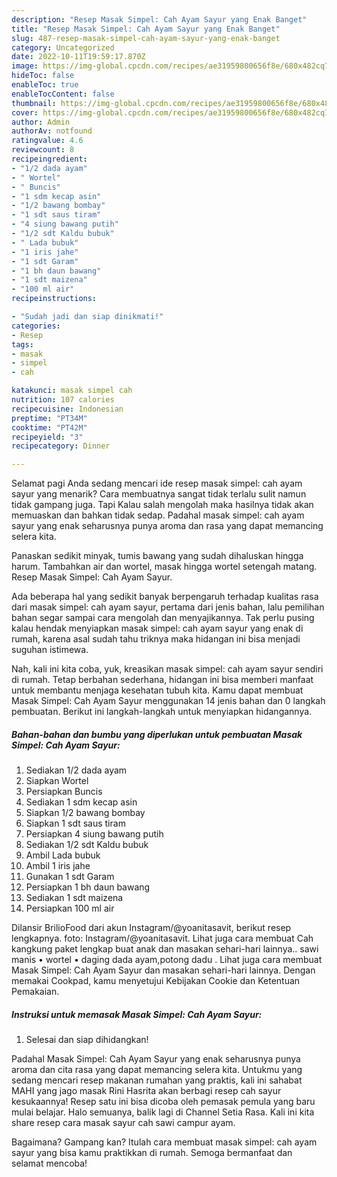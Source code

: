 ```yaml
---
description: "Resep Masak Simpel: Cah Ayam Sayur yang Enak Banget"
title: "Resep Masak Simpel: Cah Ayam Sayur yang Enak Banget"
slug: 487-resep-masak-simpel-cah-ayam-sayur-yang-enak-banget
category: Uncategorized
date: 2022-10-11T19:59:17.870Z
image: https://img-global.cpcdn.com/recipes/ae31959800656f8e/680x482cq70/masak-simpel-cah-ayam-sayur-foto-resep-utama.jpg
hideToc: false
enableToc: true
enableTocContent: false
thumbnail: https://img-global.cpcdn.com/recipes/ae31959800656f8e/680x482cq70/masak-simpel-cah-ayam-sayur-foto-resep-utama.jpg
cover: https://img-global.cpcdn.com/recipes/ae31959800656f8e/680x482cq70/masak-simpel-cah-ayam-sayur-foto-resep-utama.jpg
author: Admin
authorAv: notfound
ratingvalue: 4.6
reviewcount: 8
recipeingredient:
- "1/2 dada ayam"
- " Wortel"
- " Buncis"
- "1 sdm kecap asin"
- "1/2 bawang bombay"
- "1 sdt saus tiram"
- "4 siung bawang putih"
- "1/2 sdt Kaldu bubuk"
- " Lada bubuk"
- "1 iris jahe"
- "1 sdt Garam"
- "1 bh daun bawang"
- "1 sdt maizena"
- "100 ml air"
recipeinstructions:

- "Sudah jadi dan siap dinikmati!"
categories:
- Resep
tags:
- masak
- simpel
- cah

katakunci: masak simpel cah 
nutrition: 107 calories
recipecuisine: Indonesian
preptime: "PT34M"
cooktime: "PT42M"
recipeyield: "3"
recipecategory: Dinner

---
```



Selamat pagi Anda sedang mencari ide resep masak simpel: cah ayam sayur yang menarik? Cara membuatnya sangat tidak terlalu sulit namun tidak gampang juga. Tapi Kalau salah mengolah maka hasilnya tidak akan memuaskan dan bahkan tidak sedap. Padahal masak simpel: cah ayam sayur yang enak seharusnya punya aroma dan rasa yang dapat memancing selera kita.


Panaskan sedikit minyak, tumis bawang yang sudah dihaluskan hingga harum. Tambahkan air dan wortel, masak hingga wortel setengah matang. Resep Masak Simpel: Cah Ayam Sayur.

Ada beberapa hal yang sedikit banyak berpengaruh terhadap kualitas rasa dari masak simpel: cah ayam sayur, pertama dari jenis bahan, lalu pemilihan bahan segar sampai cara mengolah dan menyajikannya. Tak perlu pusing kalau hendak menyiapkan masak simpel: cah ayam sayur yang enak di rumah, karena asal sudah tahu triknya maka hidangan ini bisa menjadi suguhan istimewa.


Nah, kali ini kita coba, yuk, kreasikan masak simpel: cah ayam sayur sendiri di rumah. Tetap berbahan sederhana, hidangan ini bisa memberi manfaat untuk membantu menjaga kesehatan tubuh kita. Kamu dapat membuat Masak Simpel: Cah Ayam Sayur menggunakan 14 jenis bahan dan 0 langkah pembuatan. Berikut ini langkah-langkah untuk menyiapkan hidangannya.

<!--inarticleads1-->

##### Bahan-bahan dan bumbu yang diperlukan untuk pembuatan Masak Simpel: Cah Ayam Sayur:

1. Sediakan 1/2 dada ayam
1. Siapkan  Wortel
1. Persiapkan  Buncis
1. Sediakan 1 sdm kecap asin
1. Siapkan 1/2 bawang bombay
1. Siapkan 1 sdt saus tiram
1. Persiapkan 4 siung bawang putih
1. Sediakan 1/2 sdt Kaldu bubuk
1. Ambil  Lada bubuk
1. Ambil 1 iris jahe
1. Gunakan 1 sdt Garam
1. Persiapkan 1 bh daun bawang
1. Sediakan 1 sdt maizena
1. Persiapkan 100 ml air


Dilansir BrilioFood dari akun Instagram/@yoanitasavit, berikut resep lengkapnya. foto: Instagram/@yoanitasavit. Lihat juga cara membuat Cah kangkung paket lengkap buat anak dan masakan sehari-hari lainnya.. sawi manis • wortel • daging dada ayam,potong dadu . Lihat juga cara membuat Masak Simpel: Cah Ayam Sayur dan masakan sehari-hari lainnya. Dengan memakai Cookpad, kamu menyetujui Kebijakan Cookie dan Ketentuan Pemakaian. 

<!--inarticleads2-->

##### Instruksi untuk memasak Masak Simpel: Cah Ayam Sayur:


1. Selesai dan siap dihidangkan!

Padahal Masak Simpel: Cah Ayam Sayur yang enak seharusnya punya aroma dan cita rasa yang dapat memancing selera kita. Untukmu yang sedang mencari resep makanan rumahan yang praktis, kali ini sahabat MAHI yang jago masak Rini Hasrita akan berbagi resep cah sayur kesukaannya! Resep satu ini bisa dicoba oleh pemasak pemula yang baru mulai belajar. Halo semuanya, balik lagi di Channel Setia Rasa. Kali ini kita share resep cara masak sayur cah sawi campur ayam. 

Bagaimana? Gampang kan? Itulah cara membuat masak simpel: cah ayam sayur yang bisa kamu praktikkan di rumah. Semoga bermanfaat dan selamat mencoba!
